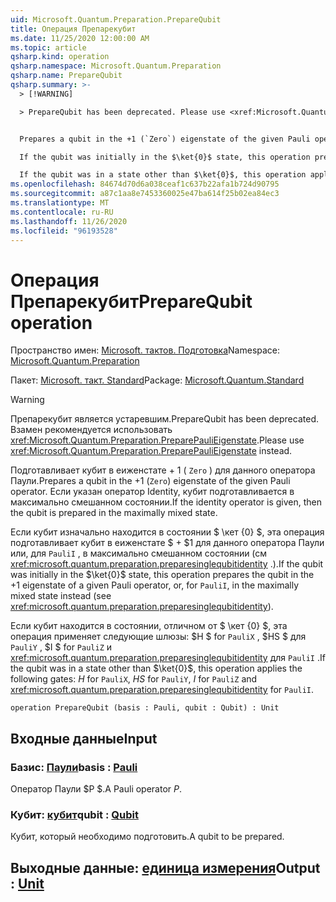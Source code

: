 ```yaml
---
uid: Microsoft.Quantum.Preparation.PrepareQubit
title: Операция Препарекубит
ms.date: 11/25/2020 12:00:00 AM
ms.topic: article
qsharp.kind: operation
qsharp.namespace: Microsoft.Quantum.Preparation
qsharp.name: PrepareQubit
qsharp.summary: >-
  > [!WARNING]

  > PrepareQubit has been deprecated. Please use <xref:Microsoft.Quantum.Preparation.PreparePauliEigenstate> instead.


  Prepares a qubit in the +1 (`Zero`) eigenstate of the given Pauli operator. If the identity operator is given, then the qubit is prepared in the maximally mixed state.

  If the qubit was initially in the $\ket{0}$ state, this operation prepares the qubit in the $+1$ eigenstate of a given Pauli operator, or, for `PauliI`, in the maximally mixed state instead (see <xref:microsoft.quantum.preparation.preparesinglequbitidentity>).

  If the qubit was in a state other than $\ket{0}$, this operation applies the following gates: $H$ for `PauliX`, $HS$ for `PauliY`, $I$ for `PauliZ` and <xref:microsoft.quantum.preparation.preparesinglequbitidentity> for `PauliI`.
ms.openlocfilehash: 84674d70d6a038ceaf1c637b22afa1b724d90795
ms.sourcegitcommit: a87c1aa8e7453360025e47ba614f25b02ea84ec3
ms.translationtype: MT
ms.contentlocale: ru-RU
ms.lasthandoff: 11/26/2020
ms.locfileid: "96193528"
---
```

# <a name="preparequbit-operation"></a><span data-ttu-id="b73a7-102">Операция Препарекубит</span><span class="sxs-lookup"><span data-stu-id="b73a7-102">PrepareQubit operation</span></span>

<span data-ttu-id="b73a7-103">Пространство имен: [Microsoft. тактов. Подготовка](xref:Microsoft.Quantum.Preparation)</span><span class="sxs-lookup"><span data-stu-id="b73a7-103">Namespace: [Microsoft.Quantum.Preparation](xref:Microsoft.Quantum.Preparation)</span></span>

<span data-ttu-id="b73a7-104">Пакет: [Microsoft. такт. Standard](https://nuget.org/packages/Microsoft.Quantum.Standard)</span><span class="sxs-lookup"><span data-stu-id="b73a7-104">Package: [Microsoft.Quantum.Standard](https://nuget.org/packages/Microsoft.Quantum.Standard)</span></span>


> [!WARNING]
> <span data-ttu-id="b73a7-105">Препарекубит является устаревшим.</span><span class="sxs-lookup"><span data-stu-id="b73a7-105">PrepareQubit has been deprecated.</span></span> <span data-ttu-id="b73a7-106">Взамен рекомендуется использовать <xref:Microsoft.Quantum.Preparation.PreparePauliEigenstate>.</span><span class="sxs-lookup"><span data-stu-id="b73a7-106">Please use <xref:Microsoft.Quantum.Preparation.PreparePauliEigenstate> instead.</span></span>

<span data-ttu-id="b73a7-107">Подготавливает кубит в еиженстате + 1 ( `Zero` ) для данного оператора Паули.</span><span class="sxs-lookup"><span data-stu-id="b73a7-107">Prepares a qubit in the +1 (`Zero`) eigenstate of the given Pauli operator.</span></span>
<span data-ttu-id="b73a7-108">Если указан оператор Identity, кубит подготавливается в максимально смешанном состоянии.</span><span class="sxs-lookup"><span data-stu-id="b73a7-108">If the identity operator is given, then the qubit is prepared in the maximally mixed state.</span></span>

<span data-ttu-id="b73a7-109">Если кубит изначально находится в состоянии $ \кет {0} $, эта операция подготавливает кубит в еиженстате $ + $1 для данного оператора Паули или, для `PauliI` , в максимально смешанном состоянии (см <xref:microsoft.quantum.preparation.preparesinglequbitidentity> .).</span><span class="sxs-lookup"><span data-stu-id="b73a7-109">If the qubit was initially in the $\ket{0}$ state, this operation prepares the qubit in the $+1$ eigenstate of a given Pauli operator, or, for `PauliI`, in the maximally mixed state instead (see <xref:microsoft.quantum.preparation.preparesinglequbitidentity>).</span></span>

<span data-ttu-id="b73a7-110">Если кубит находится в состоянии, отличном от $ \кет {0} $, эта операция применяет следующие шлюзы: $H $ for `PauliX` , $HS $ для `PauliY` , $I $ for `PauliZ` и <xref:microsoft.quantum.preparation.preparesinglequbitidentity> для `PauliI` .</span><span class="sxs-lookup"><span data-stu-id="b73a7-110">If the qubit was in a state other than $\ket{0}$, this operation applies the following gates: $H$ for `PauliX`, $HS$ for `PauliY`, $I$ for `PauliZ` and <xref:microsoft.quantum.preparation.preparesinglequbitidentity> for `PauliI`.</span></span>

```qsharp
operation PrepareQubit (basis : Pauli, qubit : Qubit) : Unit
```


## <a name="input"></a><span data-ttu-id="b73a7-111">Входные данные</span><span class="sxs-lookup"><span data-stu-id="b73a7-111">Input</span></span>

### <a name="basis--pauli"></a><span data-ttu-id="b73a7-112">Базис: [Паули](xref:microsoft.quantum.lang-ref.pauli)</span><span class="sxs-lookup"><span data-stu-id="b73a7-112">basis : [Pauli](xref:microsoft.quantum.lang-ref.pauli)</span></span>

<span data-ttu-id="b73a7-113">Оператор Паули $P $.</span><span class="sxs-lookup"><span data-stu-id="b73a7-113">A Pauli operator $P$.</span></span>


### <a name="qubit--qubit"></a><span data-ttu-id="b73a7-114">Кубит: [кубит](xref:microsoft.quantum.lang-ref.qubit)</span><span class="sxs-lookup"><span data-stu-id="b73a7-114">qubit : [Qubit](xref:microsoft.quantum.lang-ref.qubit)</span></span>

<span data-ttu-id="b73a7-115">Кубит, который необходимо подготовить.</span><span class="sxs-lookup"><span data-stu-id="b73a7-115">A qubit to be prepared.</span></span>



## <a name="output--unit"></a><span data-ttu-id="b73a7-116">Выходные данные: [единица измерения](xref:microsoft.quantum.lang-ref.unit)</span><span class="sxs-lookup"><span data-stu-id="b73a7-116">Output : [Unit](xref:microsoft.quantum.lang-ref.unit)</span></span>

